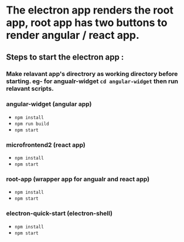 # The electron app renders the root app, root app has two buttons to render angular / react app.

## Steps to start the electron app :

### Make relavant app's directrory as working directory before starting. eg- for angualr-widget `cd angular-widget` then run relavant scripts.

### angular-widget (angular app)
- `npm install`
- `npm run build`
- `npm start`

### microfrontend2 (react app)
- `npm install`
- `npm start`

### root-app (wrapper app for angualr and react app)
- `npm install`
- `npm start`

### electron-quick-start (electron-shell)
- `npm install`
- `npm start`

